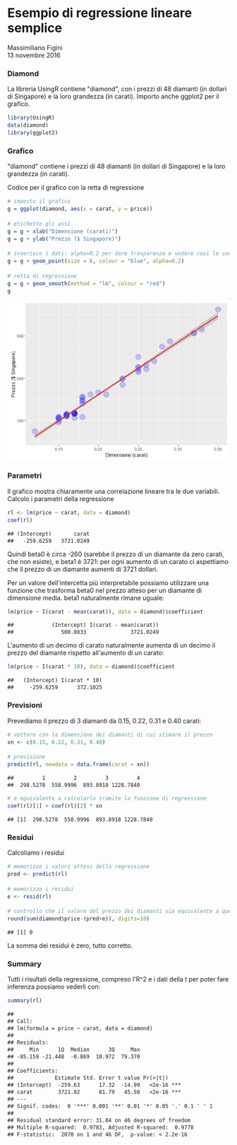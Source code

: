 # Esempio di regressione lineare semplice
Massimiliano Figini  
13 novembre 2016  




### Diamond

La libreria UsingR contiene "diamond",  con i prezzi di 48 diamanti (in dollari di Singapore) e la loro grandezza (in carati).
Importo anche ggplot2 per il grafico.


```r
library(UsingR)
data(diamond)
library(ggplot2)
```


### Grafico

"diamond" contiene i prezzi di 48 diamanti (in dollari di Singapore) e la loro grandezza (in carati).

Codice per il grafico con la retta di regressione


```r
# imposto il grafico
g = ggplot(diamond, aes(x = carat, y = price))

# etichetto gli assi
g = g + xlab("Dimensione (carati)")
g = g + ylab("Prezzo ($ Singapore)")

# inserisco i dati: alpha=0.2 per dare trasparenza e vedere così le sovrapposizioni
g = g + geom_point(size = 6, colour = "blue", alpha=0.2)

# retta di regressione
g = g + geom_smooth(method = "lm", colour = "red")
g
```

![](grafico-1.png)<!-- -->


### Parametri

Il grafico mostra chiaramente una correlazione lineare tra le due variabili.
Calcolo i parametri della regressione


```r
rl <- lm(price ~ carat, data = diamond)
coef(rl)
```

```
## (Intercept)       carat 
##   -259.6259   3721.0249
```

Quindi beta0 è circa -260 (sarebbe il prezzo di un diamante da zero carati, che non esiste), e beta1 è 3721: per ogni aumento di un carato ci aspettiamo che il prezzo di un diamante aumenti di 3721 dollari.

Per un valore dell'intercetta più interpretabile possiamo utilizzare una funzione che trasforma beta0 nel prezzo atteso per un diamante di dimensione media. beta1 naturalmente rimane uguale:


```r
lm(price ~ I(carat - mean(carat)), data = diamond)$coefficient
```

```
##            (Intercept) I(carat - mean(carat)) 
##               500.0833              3721.0249
```

L'aumento di un decimo di carato naturalmente aumenta di un decimo il prezzo del diamante rispetto all'aumento di un carato:


```r
lm(price ~ I(carat * 10), data = diamond)$coefficient
```

```
##   (Intercept) I(carat * 10) 
##     -259.6259      372.1025
```


### Previsioni

Prevediamo il prezzo di 3 diamanti da 0.15, 0.22, 0.31 e 0.40 carati:


```r
# vettore con la dimensione dei diamanti di cui stimare il prezzo
xn <- c(0.15, 0.22, 0.31, 0.40)

# previsione
predict(rl, newdata = data.frame(carat = xn))
```

```
##         1         2         3         4 
##  298.5278  558.9996  893.8918 1228.7840
```

```r
# è equivalente a calcolarlo tramite la funzione di regressione
coef(rl)[1] + coef(rl)[2] * xn
```

```
## [1]  298.5278  558.9996  893.8918 1228.7840
```


### Residui

Calcoliamo i residui


```r
# memorizzo i valori attesi della regressione
pred <- predict(rl)

# memorizzo i residui
e <- resid(rl)

# controllo che il valore del prezzo dei diamanti sia equivalente a quello delle previsioni sommati agli errori
round(sum(diamond$price-(pred+e)), digits=10)
```

```
## [1] 0
```

La somma dei residui è zero, tutto corretto.


### Summary

Tutti i risultati della regressione, compreso l'R^2 e i dati della t per poter fare inferenza possiamo vederli con:


```r
summary(rl)
```

```
## 
## Call:
## lm(formula = price ~ carat, data = diamond)
## 
## Residuals:
##     Min      1Q  Median      3Q     Max 
## -85.159 -21.448  -0.869  18.972  79.370 
## 
## Coefficients:
##             Estimate Std. Error t value Pr(>|t|)    
## (Intercept)  -259.63      17.32  -14.99   <2e-16 ***
## carat        3721.02      81.79   45.50   <2e-16 ***
## ---
## Signif. codes:  0 '***' 0.001 '**' 0.01 '*' 0.05 '.' 0.1 ' ' 1
## 
## Residual standard error: 31.84 on 46 degrees of freedom
## Multiple R-squared:  0.9783,	Adjusted R-squared:  0.9778 
## F-statistic:  2070 on 1 and 46 DF,  p-value: < 2.2e-16
```

